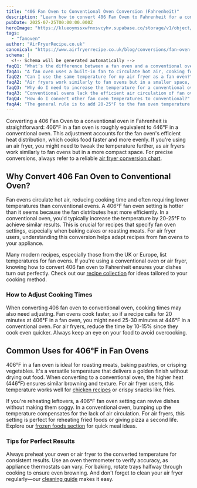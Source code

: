 ```yaml
---
title: "406 Fan Oven to Conventional Oven Conversion (Fahrenheit)"
description: "Learn how to convert 406 Fan Oven to Fahrenheit for a conventional oven with our easy guide. Perfect for baking and air frying!"
pubDate: 2025-07-25T00:00:00.000Z
heroImage: "https://klueoymssxwfnxsvcyhv.supabase.co/storage/v1/object/public/Shmucket/406-fan-oven-to-conventional-oven-conversion-fahrenheit.png"
tags:
  - "fanoven"
author: "AirFryerRecipe.co.uk"
canonical: "https://www.airfryerrecipe.co.uk/blog/conversions/fan-oven-to-fahrenheit/406-fan-oven-to-conventional-oven-conversion-fahrenheit"
schema: |
  <!-- Schema will be generated automatically -->
faqQ1: "What’s the difference between a fan oven and a conventional oven?"
faqA1: "A fan oven uses a built-in fan to circulate hot air, cooking food faster and more evenly than a conventional oven, which relies on natural heat circulation. Fan ovens often require lower temperatures or shorter cooking times for the same results."
faqQ2: "Can I use the same temperature for my air fryer as a fan oven?"
faqA2: "Air fryers work similarly to fan ovens but in a smaller space, so you might need to reduce the temperature slightly or shorten cooking times. Always check food early to avoid overcooking."
faqQ3: "Why do I need to increase the temperature for a conventional oven?"
faqA3: "Conventional ovens lack the efficient air circulation of fan ovens, so increasing the temperature compensates for slower heat distribution. This ensures similar cooking results, especially for baking or roasting."
faqQ4: "How do I convert other fan oven temperatures to conventional?"
faqA4: "The general rule is to add 20-25°F to the fan oven temperature for a conventional oven. For precise conversions, refer to a reliable chart or calculator, especially for baking."
---
```

<p>Converting a 406 Fan Oven to a conventional oven in Fahrenheit is straightforward: 406°F in a fan oven is roughly equivalent to 446°F in a conventional oven. This adjustment accounts for the fan oven's efficient heat distribution, which cooks food faster and more evenly. If you're using an air fryer, you might need to tweak the temperature further, as air fryers work similarly to fan ovens but in a more compact space. For precise conversions, always refer to a reliable <a href=https://www.airfryerrecipe.co.uk/air-fryer-conversion-chart>air fryer conversion chart</a>.</p>  

<h2>Why Convert 406 Fan Oven to Conventional Oven?</h2>  
<p>Fan ovens circulate hot air, reducing cooking time and often requiring lower temperatures than conventional ovens. A 406°F fan oven setting is hotter than it seems because the fan distributes heat more efficiently. In a conventional oven, you'd typically increase the temperature by 20-25°F to achieve similar results. This is crucial for recipes that specify fan oven settings, especially when baking cakes or roasting meats. For air fryer users, understanding this conversion helps adapt recipes from fan ovens to your appliance.</p>  

<p>Many modern recipes, especially those from the UK or Europe, list temperatures for fan ovens. If you're using a conventional oven or air fryer, knowing how to convert 406 fan oven to Fahrenheit ensures your dishes turn out perfectly. Check out our <a href=https://www.airfryerrecipe.co.uk/recipes>recipe collection</a> for ideas tailored to your cooking method.</p>  

<h3>How to Adjust Cooking Times</h3>  
<p>When converting 406 fan oven to conventional oven, cooking times may also need adjusting. Fan ovens cook faster, so if a recipe calls for 20 minutes at 406°F in a fan oven, you might need 25-30 minutes at 446°F in a conventional oven. For air fryers, reduce the time by 10-15% since they cook even quicker. Always keep an eye on your food to avoid overcooking.</p>  

<h2>Common Uses for 406°F in Fan Ovens</h2>  
<p>406°F in a fan oven is ideal for roasting meats, baking pastries, or crisping vegetables. It's a versatile temperature that delivers a golden finish without drying out food. When converting to a conventional oven, the higher heat (446°F) ensures similar browning and texture. For air fryer users, this temperature works well for <a href=https://www.airfryerrecipe.co.uk/recipe-category/chicken>chicken recipes</a> or crispy snacks like fries.</p>  

<p>If you're reheating leftovers, a 406°F fan oven setting can revive dishes without making them soggy. In a conventional oven, bumping up the temperature compensates for the lack of air circulation. For air fryers, this setting is perfect for reheating fried foods or giving pizza a second life. Explore our <a href=https://www.airfryerrecipe.co.uk/recipe-category/frozen-foods>frozen foods section</a> for quick meal ideas.</p>  

<h3>Tips for Perfect Results</h3>  
<p>Always preheat your oven or air fryer to the converted temperature for consistent results. Use an oven thermometer to verify accuracy, as appliance thermostats can vary. For baking, rotate trays halfway through cooking to ensure even browning. And don't forget to clean your air fryer regularly—our <a href=https://www.airfryerrecipe.co.uk/air-fryer-cleaner>cleaning guide</a> makes it easy.</p>
